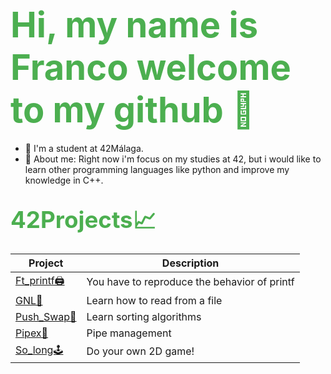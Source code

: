 # <span style="font-size: 2em; font-weight: bold; color: #4CAF50;">Hi, my name is Franco welcome to my github 👋</span>

<ul>
  <li>🌱 I'm a student at 42Málaga.</li>
  <li>💬 About me: Right now i'm focus on my studies at 42, but i would like to learn other programming languages like python and improve my knowledge in C++.
</ul>

## <span style="font-size: 1.75em; color: #4CAF50;">42Projects📈</span>  
<table>
    <thead>
        <tr>
            <th>Project</th>
            <th>Description</th>
        </tr>
    </thead>
    <tbody>
        <tr>
            <td><a href="https://github.com/fracurul/printf">Ft_printf🖨️</a></td>
            <td>You have to reproduce the behavior of printf</td>
        </tr>
       <tr>
          <td><a href="https://github.com/fracurul/GNL">GNL📖</a></td>
          <td>Learn how to read from a file</td>
        </tr>
        <tr>
          <td><a href="https://github.com/fracurul/Push_Swap">Push_Swap🔢</a></td>
          <td>Learn sorting algorithms</td>
        </tr>
        <tr>
          <td><a href="https://github.com/fracurul/pipex">Pipex📣</a></td>
          <td>Pipe management</td>
        </tr>
        <tr>
          <td><a href="https://github.com/fracurul/so_long">So_long🕹️</a></td>
          <td>Do your own 2D game!</td>
        </tr>
    </tbody>
</table>




















































